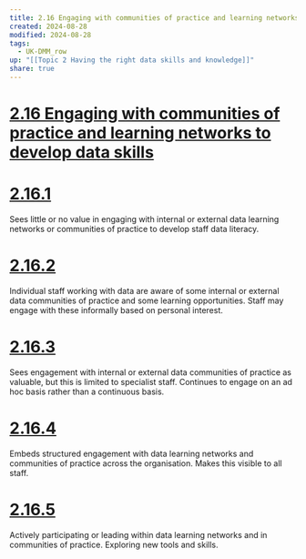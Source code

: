 ```yaml
---
title: 2.16 Engaging with communities of practice and learning networks to develop data skills
created: 2024-08-28
modified: 2024-08-28
tags:
  - UK-DMM_row
up: "[[Topic 2 Having the right data skills and knowledge]]"
share: true
---
```

# [2.16 Engaging with communities of practice and learning networks to develop data skills](2.16%20Engaging%20with%20communities%20of%20practice%20and%20learning%20networks%20to%20develop%20data%20skills.md)
# [2.16.1](2.16.1.md)

Sees little or no value in engaging with internal or external data learning networks or communities of practice to develop staff data literacy.

# [2.16.2](2.16.2.md)

Individual staff working with data are aware of some internal or external data communities of practice and some learning opportunities. Staff may engage with these informally based on personal interest.

# [2.16.3](2.16.3.md)

Sees engagement with internal or external data communities of practice as valuable, but this is limited to specialist staff. Continues to engage on an ad hoc basis rather than a continuous basis.

# [2.16.4](2.16.4.md)

Embeds structured engagement with data learning networks and communities of practice across the organisation. Makes this visible to all staff.

# [2.16.5](2.16.5.md)

Actively participating or leading within data learning networks and in communities of practice. Exploring new tools and skills.
